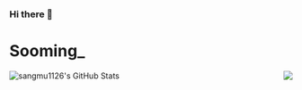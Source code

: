### Hi there 👋

<h1>Sooming_</h1>
<img src="https://encrypted-tbn0.gstatic.com/images?q=tbn:ANd9GcQzwEicYLTmxKTFhG9D65nl8OesjX1PTQD27g&usqp=CAU" align="right"/>

![sangmu1126's GitHub Stats](https://github-readme-stats.vercel.app/api?username=sangmu1126&show_icons=true)

<!--
**sangmu1126/sangmu1126** is a ✨ _special_ ✨ repository because its `README.md` (this file) appears on your GitHub profile.

Here are some ideas to get you started:

- 🔭 I’m currently working on ...
- 🌱 I’m currently learning ...
- 👯 I’m looking to collaborate on ...
- 🤔 I’m looking for help with ...
- 💬 Ask me about ...
- 📫 How to reach me: ...
- 😄 Pronouns: ...
- ⚡ Fun fact: ...
-->
